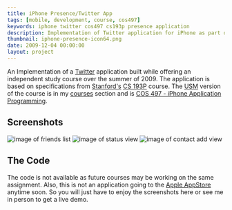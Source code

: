 ```yaml
---
title: iPhone Presence/Twitter App
tags: [mobile, development, course, cos497]
keywords: iphone twitter cos497 cs193p presence application
description: Implementation of Twitter application for iPhone as part of COS497 course
thumbnail: iphone-presence-icon64.png
date: 2009-12-04 00:00:00
layout: project
---
```

An Implementation of a <a href="http://twitter.com">Twitter</a> application built while offering an independent study course over the summer of 2009. The application is based on specifications from <a href="http://stanford.edu">Stanford's</a> <a href="http://www.stanford.edu/class/cs193p/">CS 193P</a> course. The <a href="http://usm.maine.edu">USM</a> version of the course is in my <a href="../courses.html">courses</a> section and is <a href="../cos497/index.html">COS 497 - iPhone Application Programming</a>.

## Screenshots

![image of friends list]({{site.baseurl}}/assets/iphone-presence-friends-medium.png)
![image of status view]({{site.baseurl}}/assets/iphone-presence-status-medium.png)
![image of contact add view]({{site.baseurl}}/assets/iphone-presence-contact-medium.png)

## The Code

The code is not available as future courses may be working on the same assignment. Also, this is not an application going to the <a href="http://apple.com/store">Apple AppStore</a> anytime soon. So you will just have to enjoy the screenshots here or see me in person to get a live demo.


